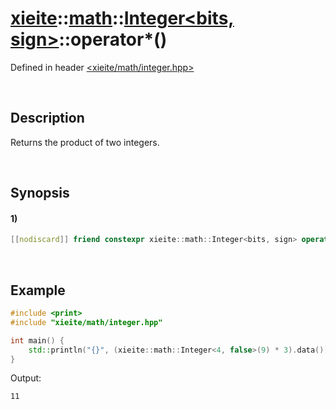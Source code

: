 # [xieite](../../../../../xieite.md)\:\:[math](../../../../../math.md)\:\:[Integer<bits, sign>](../../../../integer.md)\:\:operator*\(\)
Defined in header [<xieite/math/integer.hpp>](../../../../../../../include/xieite/math/integer.hpp)

&nbsp;

## Description
Returns the product of two integers.

&nbsp;

## Synopsis
#### 1)
```cpp
[[nodiscard]] friend constexpr xieite::math::Integer<bits, sign> operator*(xieite::math::Integer<bits, sign> multiplier, xieite::math::Integer<bits, sign> multiplicand) noexcept;
```

&nbsp;

## Example
```cpp
#include <print>
#include "xieite/math/integer.hpp"

int main() {
    std::println("{}", (xieite::math::Integer<4, false>(9) * 3).data());
}
```
Output:
```
11
```

